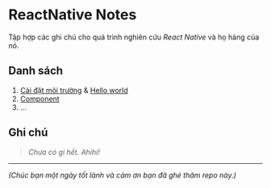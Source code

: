 # ReactNative Notes
Tập hợp các ghi chú cho quá trình nghiên cứu *React Native* và họ hàng của nó.

## Danh sách

1. [Cài đặt môi trường](./Notes/001_CaiDatMoiTruong.md) & [Hello world](./Notes/001_Helloworld.md)
2. [Component](./Notes/002_Component.md)
3. ...

## Ghi chú

> *Chưa có gì hết. Ahihi!*

---

*(Chúc bạn một ngày tốt lành và cảm ơn bạn đã ghé thăm repo này.)*
